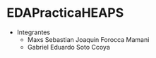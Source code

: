# EDAPracticaHEAPS
- Integrantes
  - Maxs Sebastian Joaquin Forocca Mamani
  - Gabriel Eduardo Soto Ccoya
